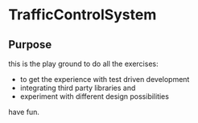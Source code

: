 # TrafficControlSystem

## Purpose

this is the play ground to do all the exercises:

* to get the experience with test driven development
* integrating third party libraries and
* experiment with different design possibilities

have fun.